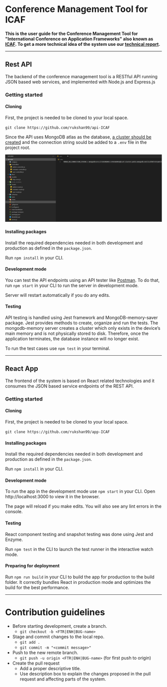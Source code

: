 # Conference Management Tool for ICAF
**This is the user guide for the Conference Management Tool for "International Conference on Application Frameworks" also known as [ICAF](https://icaf-sliit.herokuapp.com/). To get a more technical idea of the system use our [technical report](reports/technicalReport.pdf ':ignore').**

<hr />

## Rest API

The backend of the conference management tool is a RESTful API running JSON based web services, and implemented with Node.js and Express.js

### Getting started

#### Cloning

First, the project is needed to be cloned to your local space.

`git clone https://github.com/rukshan99/api-ICAF`

Since the API uses MongoDB atlas as the database, [a cluster should be created](https://docs.atlas.mongodb.com/getting-started/) and the connection string sould be added to a `.env` file in the project root.

![](images/dotenv.png ':size=1000')

#### Installing packages

Install the required dependencies needed in both development and production as defined in the `package.json`.

Run `npm install` in your CLI.

#### Development mode

You can test the API endpoints using an API tester like [Postman](https://www.postman.com/). To do that, run `npm start` in your CLI to run the server in development mode.

Server will restart automatically if you do any edits.

#### Testing

API testing is handled using Jest framework and MongoDB-memory-saver package. Jest provides 
methods to create, organize and run the tests. The mongodb-memory server creates a cluster which 
only exists in the device’s main memory and is not physically stored to disk. Therefore, once the 
application terminates, the database instance will no longer exist.

To run the test cases use `npm test` in your terminal.

<hr />

## React App

The frontend of the system is based on React related technologies and it consumes the JSON based service endpoints of the REST API.

### Getting started

#### Cloning

First, the project is needed to be cloned to your local space.

`git clone https://github.com/rukshan99/app-ICAF`

#### Installing packages

Install the required dependencies needed in both development and production as defined in the `package.json`.

Run `npm install` in your CLI.

#### Development mode

To run the app in the development mode use `npm start` in your CLI.
Open http://localhost:3000 to view it in the browser.

The page will reload if you make edits.
You will also see any lint errors in the console.

#### Testing

React component testing and snapshot testing was done using Jest and Enzyme.

Run `npm test` in the CLI to launch the test runner in the interactive watch mode.

#### Preparing for deployment

Run `npm run build` in your CLI to build the app for production to the build folder.
It correctly bundles React in production mode and optimizes the build for the best performance.

<hr />

# Contribution guidelines

* Before starting development, create a branch.
  * `git checkout -b <FTR|ENH|BUG-name>`
* Stage and commit changes to the local repo.
  * `git add .`
  * `git commit -m "<commit message>"`
* Push to the new remote branch.
  * `git push -u origin <FTR|ENH|BUG-name>` (for first push to origin)
* Create the pull request
  * Add a proper descriptive title.
  * Use description box to explain the changes proposed in the pull request and affecting parts of the system.

